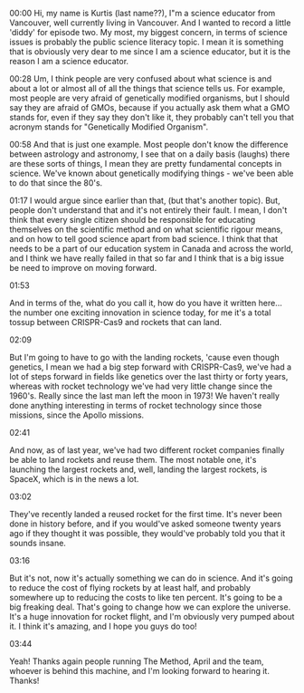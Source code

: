 00:00 
Hi, my name is Kurtis (last name??), I"m a science educator from Vancouver, well currently living in Vancouver. And I wanted to record a little 'diddy' for episode two. My most, my biggest concern, in terms of science issues is probably the public science literacy topic. I mean it is something that is obviously very dear to me since I am a science educator, but it is the reason I am a science educator.

00:28 
Um, I think people are very confused about what science is and about a lot or almost all of all the things that science tells us. For example, most people are very afraid of genetically modified organisms, but I should say they are afraid of GMOs, because if you actually ask them what a GMO stands for, even if they say they don't like it, they probably can't tell you that acronym stands for "Genetically Modified Organism".

00:58 
And that is just one example. Most people don't know the difference between astrology and astronomy, I see that on a daily basis (laughs) there are these sorts of things, I mean they are pretty fundamental concepts in science. We've known about genetically modifying things - we've been able to do that since the 80's.

01:17 
I would argue since earlier than that, (but that's another topic). But, people don't understand that and it's not entirely their fault. I mean, I don't think that every single citizen should be responsible for educating themselves on the scientific method and on what scientific rigour means, and on how to tell good science apart from bad science. I think that that needs to be a part of our education system in Canada and across the world, and I think we have really failed in that so far and I think that is a big issue be need to improve on moving forward.

01:53 

And in terms of the, what do you call it, how do you have it written here... the number one exciting innovation in science today, for me it's a total tossup between CRISPR-Cas9 and rockets that can land.

02:09 

But I'm going to have to go with the landing rockets, 'cause even though genetics, I mean we had a big step forward with CRISPR-Cas9, we've had a lot of steps forward in fields like genetics over the last thirty or forty years, whereas with rocket technology we've had very little change since the 1960's. Really since the last man left the moon in 1973! We haven't really done anything interesting in terms of rocket technology since those missions, since the Apollo missions. 

02:41 

And now, as of last year, we've had two different rocket companies finally be able to land rockets and reuse them. The most notable one, it's launching the largest rockets and, well, landing the largest rockets, is SpaceX, which is in the news a lot.

03:02 

They've recently landed a reused rocket for the first time. It's never been done in history before, and if you would've asked someone twenty years ago if they thought it was possible, they would've probably told you that it sounds insane.

03:16 

But it's not, now it's actually something we can do in science. And it's going to reduce the cost of flying rockets by at least half, and probably somewhere up to reducing the costs to like ten percent. It's going to be a big freaking deal. That's going to change how we can explore the universe. It's a huge innovation for rocket flight, and I'm obviously very pumped about it. I think it's amazing, and I hope you guys do too!

03:44 

Yeah! Thanks again people running The Method, April and the team, whoever is behind this machine, and I'm looking forward to hearing it. Thanks!
